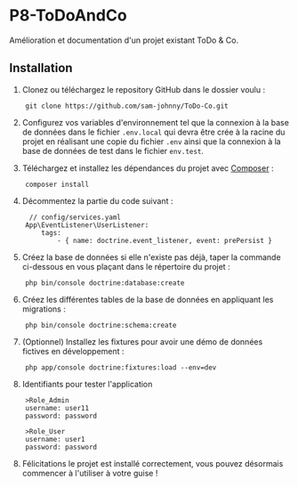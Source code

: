 # P8-ToDoAndCo

Amélioration et documentation d'un projet existant ToDo & Co.

## Installation
1. Clonez ou téléchargez le repository GitHub dans le dossier voulu :
```
    git clone https://github.com/sam-johnny/ToDo-Co.git
```
2. Configurez vos variables d'environnement tel que la connexion à la base de données dans le fichier `.env.local` qui devra être crée à la racine du projet en réalisant une copie du fichier `.env` ainsi que la connexion à la base de données de test dans le fichier `env.test`.

3. Téléchargez et installez les dépendances du projet avec [Composer](https://getcomposer.org/download/) :
```
    composer install
```
4. Décommentez la partie du code suivant :
```
     // config/services.yaml
    App\EventListener\UserListener:
        tags:
            - { name: doctrine.event_listener, event: prePersist }
```
5. Créez la base de données si elle n'existe pas déjà, taper la commande ci-dessous en vous plaçant dans le répertoire du projet :
```
    php bin/console doctrine:database:create
```
6. Créez les différentes tables de la base de données en appliquant les migrations :
```
    php bin/console doctrine:schema:create
```
7. (Optionnel) Installez les fixtures pour avoir une démo de données fictives en développement :
```
    php app/console doctrine:fixtures:load --env=dev
```
8. Identifiants pour tester l'application
```
    >Role_Admin
    username: user11
    password: password
    
    >Role_User
    username: user1
    password: password
```
8. Félicitations le projet est installé correctement, vous pouvez désormais commencer à l'utiliser à votre guise !

